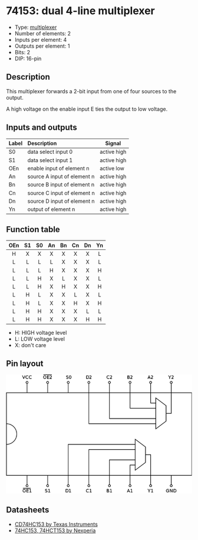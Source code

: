 # 74153: dual 4-line multiplexer

- Type: [multiplexer](encoders_decoders.md)
- Number of elements: 2
- Inputs per element: 4
- Outputs per element: 1
- Bits: 2
- DIP: 16-pin

## Description

This multiplexer forwards a 2-bit input from one of four sources to the output.

A high voltage on the enable input E ties the output to low voltage.

## Inputs and outputs

| Label | Description                 | Signal      |
|:----- |:--------------------------- | ----------- |
| S0    | data select input 0         | active high |
| S1    | data select input 1         | active high |
| OEn   | enable input of element n   | active low  |
| An    | source A input of element n | active high |
| Bn    | source B input of element n | active high |
| Cn    | source C input of element n | active high |
| Dn    | source D input of element n | active high |
| Yn    | output of element n         | active high |

## Function table

| OEn | S1  | S0  | An  | Bn  | Cn  | Dn  | Yn  |
|:---:|:---:|:---:|:---:|:---:|:---:|:---:|:---:|
|  H  |  X  |  X  |  X  |  X  |  X  |  X  |  L  |
|  L  |  L  |  L  |  L  |  X  |  X  |  X  |  L  |
|  L  |  L  |  L  |  H  |  X  |  X  |  X  |  H  |
|  L  |  L  |  H  |  X  |  L  |  X  |  X  |  L  |
|  L  |  L  |  H  |  X  |  H  |  X  |  X  |  H  |
|  L  |  H  |  L  |  X  |  X  |  L  |  X  |  L  |
|  L  |  H  |  L  |  X  |  X  |  H  |  X  |  H  |
|  L  |  H  |  H  |  X  |  X  |  X  |  L  |  L  |
|  L  |  H  |  H  |  X  |  X  |  X  |  H  |  H  |

- H: HIGH voltage level
- L: LOW voltage level
- X: don't care

## Pin layout

![](../dia/74153-dip.png)

## Datasheets

- [CD74HC153 by Texas Instruments](http://www.ti.com/lit/gpn/cd74hc153)
- [74HC153, 74HCT153 by Nexperia](https://assets.nexperia.com/documents/data-sheet/74HC_HCT153.pdf)
